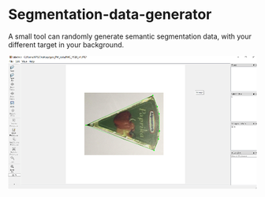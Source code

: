 # Segmentation-data-generator
A small tool can randomly generate semantic segmentation data, with your different target in your background.

![labelme](https://github.com/zzwwaq/Segmentation-data-generator/blob/master/ims/1.png)

